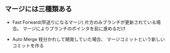 ## マージには三種類ある
- Fast Forward(早送りになるマージ)
        片方のみブランチが更新されている場合。
        マージによりブランチのポインタを前に進めるだけ

- Auto Merge
          枝分かれして開発していた場合、
          マージコミットという新しいコミットを作る
